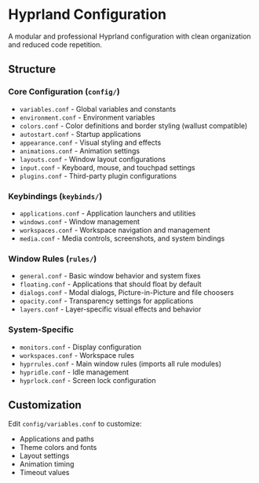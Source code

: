 # Hyprland Configuration

A modular and professional Hyprland configuration with clean organization and reduced code repetition.

## Structure

### Core Configuration (`config/`)

- `variables.conf` - Global variables and constants
- `environment.conf` - Environment variables
- `colors.conf` - Color definitions and border styling (wallust compatible)
- `autostart.conf` - Startup applications
- `appearance.conf` - Visual styling and effects
- `animations.conf` - Animation settings
- `layouts.conf` - Window layout configurations
- `input.conf` - Keyboard, mouse, and touchpad settings
- `plugins.conf` - Third-party plugin configurations

### Keybindings (`keybinds/`)

- `applications.conf` - Application launchers and utilities
- `windows.conf` - Window management
- `workspaces.conf` - Workspace navigation and management
- `media.conf` - Media controls, screenshots, and system bindings

### Window Rules (`rules/`)

- `general.conf` - Basic window behavior and system fixes
- `floating.conf` - Applications that should float by default
- `dialogs.conf` - Modal dialogs, Picture-in-Picture and file choosers
- `opacity.conf` - Transparency settings for applications
- `layers.conf` - Layer-specific visual effects and behavior

### System-Specific

- `monitors.conf` - Display configuration
- `workspaces.conf` - Workspace rules
- `hyprrules.conf` - Main window rules (imports all rule modules)
- `hypridle.conf` - Idle management
- `hyprlock.conf` - Screen lock configuration

## Customization

Edit `config/variables.conf` to customize:

- Applications and paths
- Theme colors and fonts
- Layout settings
- Animation timing
- Timeout values
